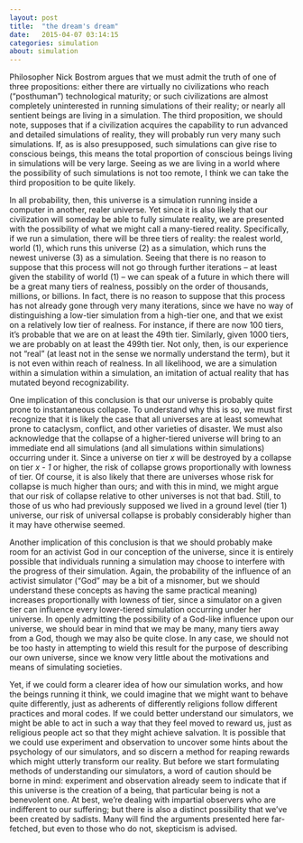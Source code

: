 ```yaml
---
layout: post
title:  "the dream's dream"
date:   2015-04-07 03:14:15
categories: simulation
about: simulation
---
```




Philosopher Nick Bostrom argues that we must admit the truth of one of three
propositions\: either there are virtually no civilizations who reach
(“posthuman”) technological maturity; or such civilizations are almost
completely uninterested in running simulations of their reality; or nearly all
sentient beings are living in a simulation. The third proposition, we should
note, supposes that if a civilization acquires the capability to run advanced
and detailed simulations of reality, they will probably run very many such
simulations. If, as is also presupposed, such simulations can give rise to
conscious beings, this means the total proportion of conscious beings living
in simulations will be very large. Seeing as we are living in a world where
the possibility of such simulations is not too remote, I think we can take the
third proposition to be quite likely.

In all probability, then, this universe is a simulation running inside a
computer in another, realer universe. Yet since it is also likely that our
civilization will someday be able to fully simulate reality, we are presented
with the possibility of what we might call a many-tiered reality.
Specifically, if we run a simulation, there will be three tiers of reality:
the realest world, world (1), which runs this universe (2) as a simulation,
which runs the newest universe (3) as a simulation. Seeing that there is no
reason to suppose that this process will not go through further iterations
– at least given the stability of world (1) – we can speak of a future in
which there will be a great many tiers of realness, possibly on the order of
thousands, millions, or billions. In fact, there is no reason to suppose that
this process has not already gone through very many iterations, since we have
no way of distinguishing a low-tier simulation from a high-tier one, and that
we exist on a relatively low tier of realness. For instance, if there are now
100 tiers, it’s probable that we are on at least the 49th tier. Similarly,
given 1000 tiers, we are probably on at least the 499th tier. Not only, then,
is our experience not “real” (at least not in the sense we normally understand
the term), but it is not even within reach of realness. In all likelihood, we
are a simulation within a simulation within a simulation, an imitation of
actual reality that has mutated beyond recognizability.

One implication of this conclusion is that our universe is probably quite
prone to instantaneous collapse. To understand why this is so, we must first
recognize that it is likely the case that all universes are at least somewhat
prone to cataclysm, conflict, and other varieties of disaster. We must also
acknowledge that the collapse of a higher-tiered universe will bring to an
immediate end all simulations (and all simulations within simulations)
occurring under it. Since a universe on tier *x* will be destroyed by a collapse
on tier *x - 1* or higher, the risk of collapse grows proportionally with
lowness of tier. Of course, it is also likely that there are universes whose
risk for collapse is much higher than ours; and with this in mind, we might
argue that our risk of collapse relative to other universes is not that bad.
Still, to those of us who had previously supposed we lived in a ground level
(tier 1) universe, our risk of universal collapse is probably considerably higher
than it may have otherwise seemed.

Another implication of this conclusion is that we should probably make room
for an activist God in our conception of the universe, since it is entirely
possible that individuals running a simulation may choose to interfere with
the progress of their simulation. Again, the probability of the influence of
an activist simulator (“God” may be a bit of a misnomer, but we should
understand these concepts as having the same practical meaning) increases
proportionally with lowness of tier, since a simulator on a given tier can
influence every lower-tiered simulation occurring under her universe. In
openly admitting the possibility of a God-like influence upon our universe,
we should bear in mind that we may be many, many tiers away from a God,
though we may also be quite close. In any case, we should not be too hasty
in attempting to wield this result for the purpose of describing our own
universe, since we know very little about the motivations and means of
simulating societies.

Yet, if we could form a clearer idea of how our simulation works, and how the
beings running it think, we could imagine that we might want to behave quite
differently, just as adherents of differently religions follow different
practices and moral codes. If we could better understand our simulators, we
might be able to act in such a way that they feel moved to reward us, just as
religious people act so that they might achieve salvation. It is possible that
we could use experiment and observation to uncover some hints about the
psychology of our simulators, and so discern a method for reaping rewards
which might utterly transform our reality. But before we start formulating
methods of understanding our simulators, a word of caution should be borne in
mind: experiment and observation already seem to indicate that if this
universe is the creation of a being, that particular being is not a benevolent
one. At best, we’re dealing with impartial observers who are indifferent to
our suffering; but there is also a distinct possibility that we’ve been
created by sadists. Many will find the arguments presented here far-fetched,
but even to those who do not, skepticism is advised.
